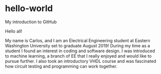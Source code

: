 # hello-world
My introduction to GitHub

Hello all!

My name is Carlos, and I am an Electrical Engineering student at Eastern Washington University set to graduate August 2019!
During my time as a student I found an interest in coding and software design. I was introduced to machine learning, a branch
of EE that I really enjoyed and would like to pursue further. I also took an introductory VHDL course and was fascinated how 
circuit testing and programming can work together.
